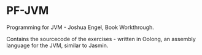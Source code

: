 # PF-JVM
Programming for JVM - Joshua Engel, Book Workthrough. 

Contains the sourcecode of the exercises - written in Oolong, an assembly language for the JVM, similar to Jasmin.

